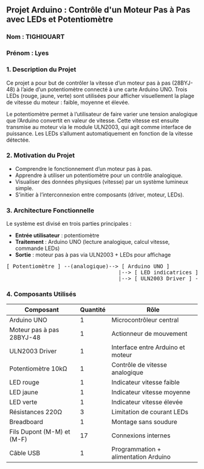 <!DOCTYPE html>
<html lang="fr">
<head>
<meta charset="UTF-8">
</head>
<body>

<h2>Projet Arduino : Contrôle d'un Moteur Pas à Pas avec LEDs et Potentiomètre</h2>
<h3> Nom : TIGHIOUART</h3> <h3> Prénom : Lyes</h3>

<h3>1. Description du Projet</h3>
<p>Ce projet a pour but de contrôler la vitesse d’un moteur pas à pas (28BYJ-48) à l’aide d’un potentiomètre connecté à une carte Arduino UNO.
  Trois LEDs (rouge, jaune, verte) sont utilisées pour afficher visuellement la plage de vitesse du moteur : faible, moyenne et élevée.</p>
<p>Le potentiomètre permet à l’utilisateur de faire varier une tension analogique que l’Arduino convertit en valeur de vitesse.
  Cette vitesse est ensuite transmise au moteur via le module ULN2003, qui agit comme interface de puissance.
  Les LEDs s’allument automatiquement en fonction de la vitesse détectée.</p>

<h3>2. Motivation du Projet</h3>
<ul>
  <li>Comprendre le fonctionnement d’un moteur pas à pas.</li>
  <li>Apprendre à utiliser un potentiomètre pour un contrôle analogique.</li>
  <li>Visualiser des données physiques (vitesse) par un système lumineux simple.</li>
  <li>S’initier à l’interconnexion entre composants (driver, moteur, LEDs).</li>
</ul>


<h3>3. Architecture Fonctionnelle</h3>
<p>Le système est divisé en trois parties principales :</p>
<ul>
  <li><strong>Entrée utilisateur</strong> : potentiomètre</li>
  <li><strong>Traitement</strong> : Arduino UNO (lecture analogique, calcul vitesse, commande LEDs)</li>
  <li><strong>Sortie</strong> : moteur pas à pas via ULN2003 + LEDs pour affichage</li>
</ul>

<pre>
[ Potentiomètre ] --(analogique)--> [ Arduino UNO ]
                                   |--> [ LED indicatrices ]
                                   |--> [ ULN2003 Driver ] --> [ Moteur 28BYJ-48 ]
</pre>
<h3>4. Composants Utilisés</h3>
<table>
  <thead>
    <tr>
      <th>Composant</th>
      <th>Quantité</th>
      <th>Rôle</th>
    </tr>
  </thead>
  <tbody>
    <tr><td>Arduino UNO</td><td>1</td><td>Microcontrôleur central</td></tr>
    <tr><td>Moteur pas à pas 28BYJ-48</td><td>1</td><td>Actionneur de mouvement</td></tr>
    <tr><td>ULN2003 Driver</td><td>1</td><td>Interface entre Arduino et moteur</td></tr>
    <tr><td>Potentiomètre 10kΩ</td><td>1</td><td>Contrôle de vitesse analogique</td></tr>
    <tr><td>LED rouge</td><td>1</td><td>Indicateur vitesse faible</td></tr>
    <tr><td>LED jaune</td><td>1</td><td>Indicateur vitesse moyenne</td></tr>
    <tr><td>LED verte</td><td>1</td><td>Indicateur vitesse élevée</td></tr>
    <tr><td>Résistances 220Ω</td><td>3</td><td>Limitation de courant LEDs</td></tr>
    <tr><td>Breadboard</td><td>1</td><td>Montage sans soudure</td></tr>
    <tr><td>Fils Dupont (M-M) et (M-F)</td><td>17</td><td>Connexions internes</td></tr>
    <tr><td>Câble USB</td><td>1</td><td>Programmation + alimentation Arduino</td></tr>
  </tbody>
</table>

</body>
</html>
